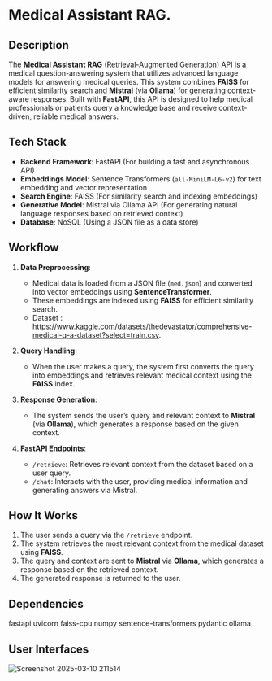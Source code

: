 # Medical Assistant RAG.

## Description

The **Medical Assistant RAG** (Retrieval-Augmented Generation) API is a medical question-answering system that utilizes advanced language models for answering medical queries. This system combines **FAISS** for efficient similarity search and **Mistral** (via **Ollama**) for generating context-aware responses. Built with **FastAPI**, this API is designed to help medical professionals or patients query a knowledge base and receive context-driven, reliable medical answers.

## Tech Stack
- **Backend Framework**: FastAPI (For building a fast and asynchronous API)
- **Embeddings Model**: Sentence Transformers (`all-MiniLM-L6-v2`) for text embedding and vector representation
- **Search Engine**: FAISS (For similarity search and indexing embeddings)
- **Generative Model**: Mistral via Ollama API (For generating natural language responses based on retrieved context)
- **Database**: NoSQL (Using a JSON file as a data store)

## Workflow
1. **Data Preprocessing**:
   - Medical data is loaded from a JSON file (`med.json`) and converted into vector embeddings using **SentenceTransformer**.
   - These embeddings are indexed using **FAISS** for efficient similarity search.
   - Dataset : https://www.kaggle.com/datasets/thedevastator/comprehensive-medical-q-a-dataset?select=train.csv.

2. **Query Handling**:
   - When the user makes a query, the system first converts the query into embeddings and retrieves relevant medical context using the **FAISS** index.
   
3. **Response Generation**:
   - The system sends the user’s query and relevant context to **Mistral** (via **Ollama**), which generates a response based on the given context.

4. **FastAPI Endpoints**:
   - `/retrieve`: Retrieves relevant context from the dataset based on a user query.
   - `/chat`: Interacts with the user, providing medical information and generating answers via Mistral.

## How It Works

1. The user sends a query via the `/retrieve` endpoint.
2. The system retrieves the most relevant context from the medical dataset using **FAISS**.
3. The query and context are sent to **Mistral** via **Ollama**, which generates a response based on the retrieved context.
4. The generated response is returned to the user.

## Dependencies

fastapi
uvicorn
faiss-cpu
numpy
sentence-transformers
pydantic
ollama

## User Interfaces
![Screenshot 2025-03-10 211514](https://github.com/user-attachments/assets/ea4d416c-ec92-4c59-ba6e-ef63c59349d5)
